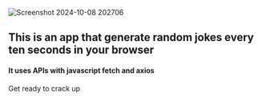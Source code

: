 ![Screenshot 2024-10-08 202706](https://github.com/user-attachments/assets/a3c8295b-ef91-437c-a839-bb0650db9cf1)

<h2>This is an app that generate random jokes every ten seconds in your browser</h2>

<h4>It uses APIs with javascript fetch and axios</h4>
<p>Get ready to crack up</p>
